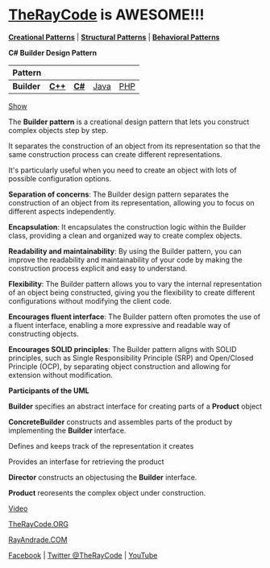 # [TheRayCode](../../../README.md) is AWESOME!!!

**[Creational Patterns](../README.md)** | **[Structural Patterns](../../Structural/README.md)** | **[Behavioral Patterns](../../Behavioral/README.md)**

**C# Builder Design Pattern**

|Pattern|   |   |   |   |
|---|---|---|---|---|
| **Builder**| [**C++**](../../../CPP/Creational/Builder/README.md) | [**C#**](../../../Csharp/Creational/Builder/README.md) | [Java](../../../Java/Creational/Builder/README.md) | [PHP](../../../PHP/Creational/Builder/README.md) |

[Show](./script/page01.md)

The **Builder pattern** is a creational design pattern that lets you construct complex objects step by step. 

It separates the construction of an object from its representation so that the same construction process can create different representations. 

It's particularly useful when you need to create an object with lots of possible configuration options.

**Separation of concerns**: The Builder design pattern separates the construction of an object from its representation, allowing you to focus on different aspects independently.

**Encapsulation**: It encapsulates the construction logic within the Builder class, providing a clean and organized way to create complex objects.

**Readability and maintainability**: By using the Builder pattern, you can improve the readability and maintainability of your code by making the construction process explicit and easy to understand.

**Flexibility**: The Builder pattern allows you to vary the internal representation of an object being constructed, giving you the flexibility to create different configurations without modifying the client code.

**Encourages fluent interface**: The Builder pattern often promotes the use of a fluent interface, enabling a more expressive and readable way of constructing objects.

**Encourages SOLID principles**: The Builder pattern aligns with SOLID principles, such as Single Responsibility Principle (SRP) and Open/Closed Principle (OCP), by separating object construction and allowing for extension without modification.

**Participants of the UML**

**Builder** specifies an abstract interface for creating parts of a **Product** object

**ConcreteBuilder** constructs and assembles parts of the product by implementing the **Builder** interface.

Defines and keeps track of the representation it creates

Provides an interfase for retrieving the product

**Director** constructs an objectusing the **Builder** interface.

**Product** reoresents the complex object under construction.

[Video](https://youtu.be/VU6tmm6SuFg)

[TheRayCode.ORG](https://www.TheRayCode.org)

[RayAndrade.COM](https://www.RayAndrade.com)

[Facebook](https://www.facebook.com/TheRayCode/) | [Twitter @TheRayCode](https://www.twitter.com/TheRayCode/) | [YouTube](https://www.youtube.com/TheRayCode/)
